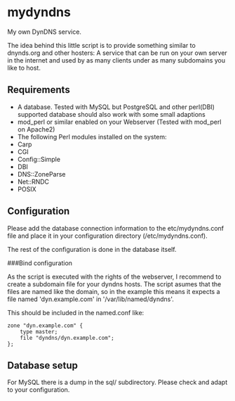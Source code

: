 mydyndns
========

My own DynDNS service.

The idea behind this little script is to provide something similar to dnynds.org and other hosters:
A service that can be run on your own server in the internet and used by as many clients under as 
many subdomains you like to host.

Requirements
------------

* A database. Tested with MySQL but PostgreSQL and other perl(DBI) supported database should also work
  with some small adaptions
* mod_perl or similar enabled on your Webserver (Tested with mod_perl on Apache2)
* The following Perl modules installed on the system:
 * Carp
 * CGI
 * Config::Simple
 * DBI
 * DNS::ZoneParse
 * Net::RNDC
 * POSIX

Configuration
-------------

Please add the database connection information to the etc/mydyndns.conf file and place it in 
your configuration directory (/etc/mydyndns.conf).

The rest of the configuration is done in the database itself.

###Bind configuration

As the script is executed with the rights of the webserver, I recommend to create a subdomain file
for your dyndns hosts. The script asumes that the files are named like the domain, so in the example 
this means it expects a file named 'dyn.example.com' in '/var/lib/named/dyndns'. 

This should be included in the named.conf like:

    zone "dyn.example.com" {
        type master;
        file "dyndns/dyn.example.com";
    };


Database setup
--------------

For MySQL there is a dump in the sql/ subdirectory. Please check and adapt to your configuration.
